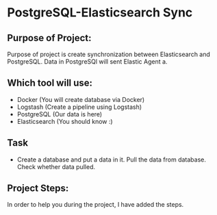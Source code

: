 # PostgreSQL-Elasticsearch Sync

## Purpose of Project:
Purpose of project is create synchronization between Elasticsearch and PostgreSQL. Data in PostgreSQl will sent Elastic Agent a.

## Which tool will use:
* Docker (You will create database via Docker)
* Logstash (Create a pipeline using Logstash)
* PostgreSQL (Our data is here)
* Elasticsearch (You should know :)

## Task 
* Create a database and put a data in it. Pull the data from database. Check whether data pulled.

## Project Steps:
In order to help you during the project, I have added the steps.






